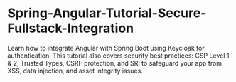 # Spring-Angular-Tutorial-Secure-Fullstack-Integration
Learn how to integrate Angular with Spring Boot using Keycloak for authentication. This tutorial also covers security best practices: CSP Level 1 &amp; 2, Trusted Types, CSRF protection, and SRI to safeguard your app from XSS, data injection, and asset integrity issues.
